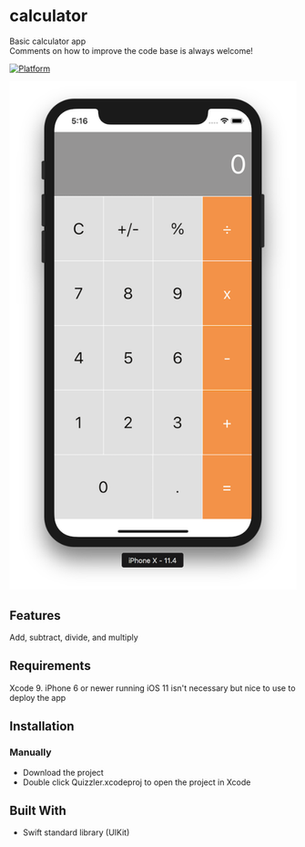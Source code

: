 # calculator
Basic calculator app  
Comments on how to improve the code base is always welcome!

[![Platform](https://img.shields.io/cocoapods/p/LFAlertController.svg?style=flat)](http://cocoapods.org/pods/LFAlertController)

![Alt text](/calcscreenshot.png)

## Features
Add, subtract, divide, and multiply

## Requirements
Xcode 9. iPhone 6 or newer running iOS 11 isn't necessary but nice to use to deploy the app

## Installation
### Manually
- Download the project
- Double click Quizzler.xcodeproj to open the project in Xcode

## Built With
- Swift standard library (UIKit)
